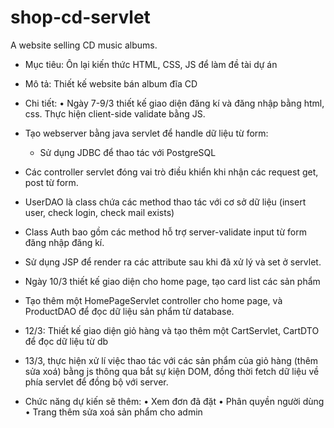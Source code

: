 # shop-cd-servlet
A website selling CD music albums. 
-	Mục tiêu: Ôn lại kiến thức HTML, CSS, JS để làm đề tài dự án
-	Mô tả: Thiết kế website bán album đĩa CD
-	Chi tiết:
•	Ngày 7-9/3 thiết kế giao diện đăng kí và đăng nhập bằng html, css. Thực hiện client-side validate bằng JS.
-	Tạo webserver bằng java servlet để handle dữ liệu từ form:
 	-	Sử dụng JDBC để thao tác với PostgreSQL
-	Các controller servlet đóng vai trò điều khiển khi nhận các request get, post từ form.
-	UserDAO là class chứa các method thao tác với cơ sở dữ liệu (insert user, check login, check mail exists)
-	Class Auth bao gồm các method hỗ trợ server-validate input từ form đăng nhập đăng kí.
-	Sử dụng JSP để render ra các attribute sau khi đã xử lý và set ở servlet.

-	Ngày 10/3 thiết kế giao diện cho home page, tạo card list các sản phẩm
-	Tạo thêm một HomePageServlet controller cho home page, và ProductDAO để đọc dữ liệu sản phẩm từ database.
-	12/3: Thiết kế giao diện giỏ hàng và tạo thêm một CartServlet, CartDTO để đọc dữ liệu từ db
 
-	13/3, thực hiện xử lí việc thao tác với các sản phẩm của giỏ hàng (thêm sửa xoá) bằng js thông qua bắt sự kiện DOM, đồng thời fetch dữ liệu về phía servlet để đồng bộ với server.
-	Chức năng dự kiến sẽ thêm: 
•	Xem đơn đã đặt
•	Phân quyền người dùng
•	Trang thêm sửa xoá sản phẩm cho admin

